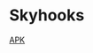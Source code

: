 # Skyhooks

[APK](https://drive.google.com/file/d/1Re4E9UkmfmIrIF3XMyHpNI9J62H71DxW/view?usp=sharing)
